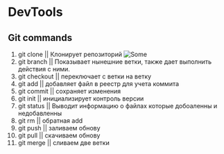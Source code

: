 # DevTools

## Git commands

1. git clone || Клонирует репозиторий
   ![Some](https://github.com/51Sirius/Devtools/raw/tree/develop/clone.png)
2. git branch || Показывает нынешние ветки, также дает выполнить действия с ними.
3. git checkout || переключает с ветки на ветку
4. git add || добавляет файл в реестр для учета коммита
5. git commit || сохраняет изменения
6. git init || инициализирует контроль версии
7. git status || Выводит информацию о файлах которые добоаленны и недобавленны
8. git rm || обратная add
9. git push || заливаем обнову
10. git pull || скачиваем обнову
11. git merge || сливаем две ветки
